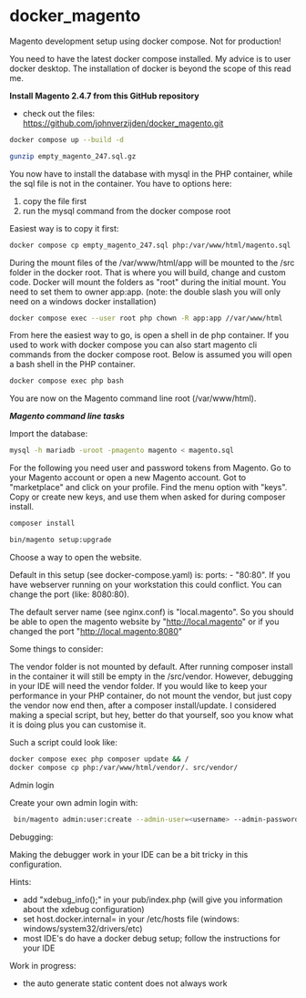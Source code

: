 # docker_magento
Magento development setup using docker compose. Not for production!

You need to have the latest docker compose installed. 
My advice is to user docker desktop. The installation 
of docker is beyond the scope of this read me.

**Install Magento 2.4.7 from this GitHub repository**
- check out the files: https://github.com/johnverzijden/docker_magento.git
```bash
docker compose up --build -d
```
```bash
gunzip empty_magento_247.sql.gz
```

You now have to install the database with mysql in the PHP container,
while the sql file is not in the container. You have to options here: 
1. copy the file first
2. run the mysql command from the docker compose root

Easiest way is to copy it first:
```bash
docker compose cp empty_magento_247.sql php:/var/www/html/magento.sql
```
During the mount files of the /var/www/html/app will be mounted to the
/src folder in the docker root. That is where you will build, change and
custom code. Docker will mount the folders as "root" during the initial 
mount. You need to set them to owner app:app. (note: the double slash you 
will only need on a windows docker installation)
```bash
docker compose exec --user root php chown -R app:app //var/www/html
```

From here the easiest way to go, is open a shell in de php container. 
If you used to work with docker compose you can also start magento cli commands 
from the docker compose root. Below is assumed you will open a bash shell in 
the PHP container.

```bash
docker compose exec php bash
```

You are now on the Magento command line root (/var/www/html).

***Magento command line tasks***

Import the database:
```bash
mysql -h mariadb -uroot -pmagento magento < magento.sql
```

For the following you need user and password tokens from Magento. 
Go to your Magento account or open a new Magento account. Got to
"marketplace" and click on your profile. Find the menu option with
"keys". Copy or create new keys, and use them when asked for during 
composer install.
```bash
composer install
```
```bash
bin/magento setup:upgrade
```

Choose a way to open the website. 

Default in this setup
(see docker-compose.yaml) is: ports: - "80:80". If you have webserver running
on your workstation this could conflict. You can change
the port (like: 8080:80).

The default server name (see nginx.conf) is "local.magento".
So you should be able to open the magento website by
"http://local.magento" or if you changed the port "http://local.magento:8080"

Some things to consider:

The vendor folder is not mounted by default. After running composer install
in the container it will still be empty in the /src/vendor. However, debugging 
in your IDE will need the vendor folder. If you would like to keep your
performance in your PHP container, do not mount the vendor, but just copy
the vendor now end then, after a composer install/update. I considered making
a special script, but hey, better do that yourself, soo you know what it
is doing plus you can customise it.

Such a script could look like:
```bash
docker compose exec php composer update && /
docker compose cp php:/var/www/html/vendor/. src/vendor/
```
Admin login

Create your own admin login with:
```bash
 bin/magento admin:user:create --admin-user=<username> --admin-password=<min-7-incl-number>
```

Debugging:

Making the debugger work in your IDE can be a bit tricky in this configuration.

Hints:
- add "xdebug_info();" in your pub/index.php (will give you information about the xdebug configuration)
- set host.docker.internal=<your workstations internal IP> in your /etc/hosts file (windows: windows/system32/drivers/etc)
- most IDE's do have a docker debug setup; follow the instructions for your IDE


Work in progress:
- the auto generate static content does not always work
